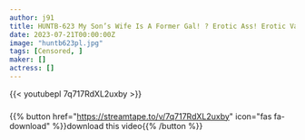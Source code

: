 ```yaml
---
author: j91
title: HUNTB-623 My Son’s Wife Is A Former Gal! ? Erotic Ass! Erotic Valley! Erotic Waist! Although I Am A Father-in-law, The Limit Of Patience! While There Is No Son, I Poke My Gal Daughter-in-law Until She Goes Crazy!
date: 2023-07-21T00:00:00Z
image: "huntb623pl.jpg"
tags: [Censored, ]
maker: []
actress: []
---
```



{{< youtubepl 7q717RdXL2uxby >}}
###

{{% button href="https://streamtape.to/v/7q717RdXL2uxby" icon="fas fa-download" %}}download this video{{% /button %}}
